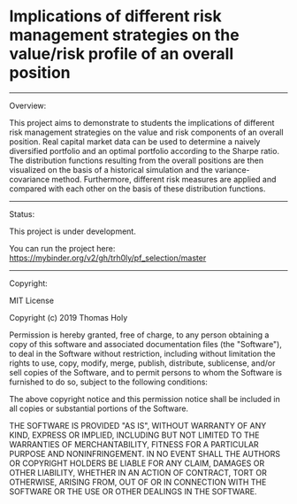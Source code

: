 # Implications of different risk management strategies on the value/risk profile of an overall position

-----------------------------------------------------------------------------
Overview:

This project aims to demonstrate to students the implications of different risk management strategies on the value and risk components of an overall position. Real capital market data can be used to determine a naively diversified portfolio and an optimal portfolio according to the Sharpe ratio. The distribution functions resulting from the overall positions are then visualized on the basis of a historical simulation and the variance-covariance method. Furthermore, different risk measures are applied and compared with each other on the basis of these distribution functions.

-----------------------------------------------------------------------------
Status:

This project is under development.

You can run the project here: https://mybinder.org/v2/gh/trh0ly/pf_selection/master

-----------------------------------------------------------------------------
Copyright:

MIT License

Copyright (c) 2019 Thomas Holy

Permission is hereby granted, free of charge, to any person obtaining a copy
of this software and associated documentation files (the "Software"), to deal
in the Software without restriction, including without limitation the rights
to use, copy, modify, merge, publish, distribute, sublicense, and/or sell
copies of the Software, and to permit persons to whom the Software is
furnished to do so, subject to the following conditions:

The above copyright notice and this permission notice shall be included in all
copies or substantial portions of the Software.

THE SOFTWARE IS PROVIDED "AS IS", WITHOUT WARRANTY OF ANY KIND, EXPRESS OR
IMPLIED, INCLUDING BUT NOT LIMITED TO THE WARRANTIES OF MERCHANTABILITY,
FITNESS FOR A PARTICULAR PURPOSE AND NONINFRINGEMENT. IN NO EVENT SHALL THE
AUTHORS OR COPYRIGHT HOLDERS BE LIABLE FOR ANY CLAIM, DAMAGES OR OTHER
LIABILITY, WHETHER IN AN ACTION OF CONTRACT, TORT OR OTHERWISE, ARISING FROM,
OUT OF OR IN CONNECTION WITH THE SOFTWARE OR THE USE OR OTHER DEALINGS IN THE
SOFTWARE.
